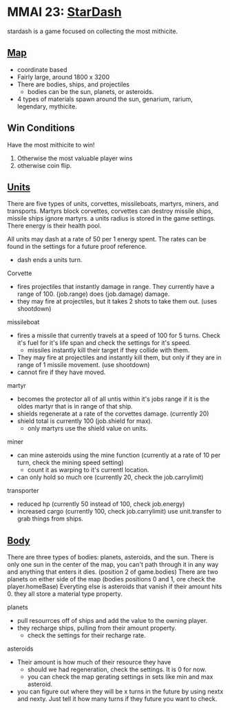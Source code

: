 # MMAI 23: [StarDash]

stardash is a game focused on collecting the most mithicite.

## [Map][Map]
- coordinate based
- Fairly large, around 1800 x 3200
- There are bodies, ships, and projectiles
	- bodies can be the sun, planets, or asteroids.
- 4 types of materials spawn around the sun, genarium, rarium, legendary, mythicite.

## Win Conditions
Have the most mithicite to win!
1. Otherwise the most valuable player wins
2. otherwise coin flip.

## [Units][Unit]
There are five types of units, corvettes, missileboats, martyrs, miners, and transports. Martyrs block corvettes, corvettes can destroy missile ships, missile ships ignore martyrs.
a units radius is stored in the game settings.
There energy is their health pool.

All units may dash at a rate of 50 per 1 energy spent. The rates can be found in the settings for a future proof reference.
 - dash ends a units turn.

Corvette
 - fires projectiles that instantly damage in range. They currently have a range of 100. (job.range) does (job.damage) damage.
 - they may fire at projectiles, but it takes 2 shots to take them out. (uses shootdown)

missileboat
 - fires a missile that currently travels at a speed of 100 for 5 turns. Check it's fuel for it's life span and check the settings for it's speed.
     - missiles instantly kill their target if they collide with them.
 - They may fire at projectiles and instantly kill them, but only if they are in range of 1 missile movement. (use shootdown)
 - cannot fire if they have moved.

martyr
 - becomes the protector all of all untis within it's jobs range if it is the oldes martyr that is in range of that ship.
 - shields regenerate at a rate of the corvettes damage. (currently 20)
 - shield total is currently 100 (job.shield for max).
     - only martyrs use the shield value on units.

miner
 - can mine asteroids using the mine function (currently at a rate of 10 per turn, check the mining speed setting)
     - count it as warping to it's currentl location.
 - can only hold so much ore (currently 20, check the job.carrylimit)

transporter
 - reduced hp (currently 50 instead of 100, check job.energy)
 - increased cargo (currently 100, check job.carrylimit)
use unit.transfer to grab things from ships.

## [Body][Body]
There are three types of bodies: planets, asteroids, and the sun.
There is only one sun in the center of the map, you can't path through it in any way and anything that enters it dies. (position 2 of game.bodies)
There are two planets on either side of the map (bodies positions 0 and 1, ore check the player.homeBase)
Everyting else is asteroids that vanish if their amount hits 0.
they all store a material type property.

planets
- pull resourrces off of ships and add the value to the owning player.
- they recharge ships, pulling from their amount property.
     - check the settings for their recharge rate.

asteroids
 - Their amount is how much of their resource they have
     - should we had regeneration, check the settings. It is 0 for now.
     - you can check the map gerating settings in sets like min and max asteroid.
 - you can figure out where they will be x turns in the future by using nextx and nexty. Just tell it how many turns if they future you want to check.

[Stardash]: https://github.com/siggame/Cerveau/blob/master/games/stardash/
[Map]:  https://github.com/siggame/Cerveau/blob/master/games/stardash/game.ts
[Tile]: https://github.com/siggame/Cerveau/blob/master/games/stardash/tile.ts
[Unit]: https://github.com/siggame/Cerveau/blob/master/games/stardash/unit.ts
[Body]: https://github.com/siggame/Cerveau/blob/master/games/stardash/body.ts
[Projectle]: https://github.com/siggame/Cerveau/blob/master/games/stardash/projectile.ts